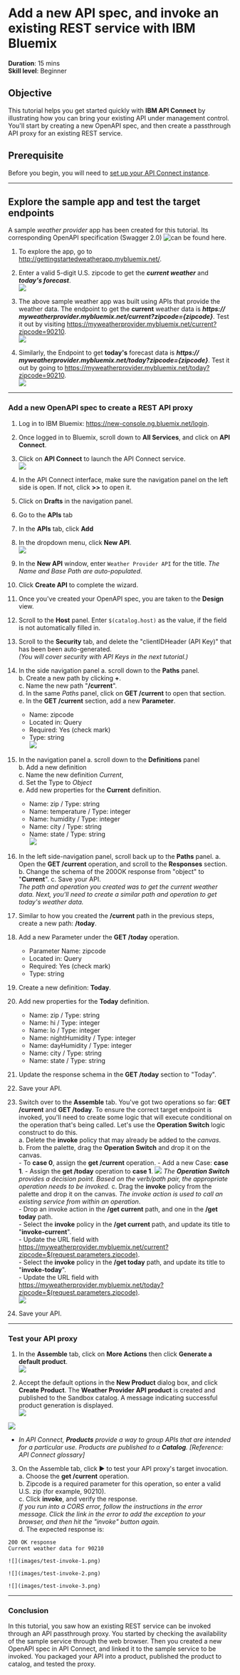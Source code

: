 # Add a new API spec, and invoke an existing REST service with IBM Bluemix  
**Duration**: 15 mins  
**Skill level**: Beginner  

## Objective
This tutorial helps you get started quickly with **IBM API Connect** by illustrating how you can bring your existing API under management control. You'll start by creating a new OpenAPI spec, and then create a passthrough API proxy for an existing REST service.  

## Prerequisite
Before you begin, you will need to <a href="https://github.com/ibm-apiconnect/getting-started/tree/master/bluemix/0-prereq" target="blank">set up your API Connect instance</a>.  

---


## Explore the sample app and test the target endpoints
A sample _weather provider_ app has been created for this tutorial. Its corresponding OpenAPI specification (Swagger 2.0)  ![can be found here](https://raw.githubusercontent.com/ibm-apiconnect/getting-started/master/bluemix/1a/weather-provider-api_1.0.0.yaml).  
1. To explore the app, go to http://gettingstartedweatherapp.mybluemix.net/.  
2. Enter a valid 5-digit U.S. zipcode to get the _**current weather**_ and _**today's forecast**_.  
![](images/explore-weatherapp-1.png)

3. The above sample weather app was built using APIs that provide the weather data. The endpoint to get the **current** weather data is _**https:// myweatherprovider<span></span>.mybluemix.net/current?zipcode={zipcode}**_. Test it out by visiting https://myweatherprovider.mybluemix.net/current?zipcode=90210.  
  ![](images/explore-weatherapp-2.png)

4. Similarly, the Endpoint to get **today's** forecast data is _**https:// myweatherprovider<span></span>.mybluemix.net/today?zipcode={zipcode}**_. Test it out by going to https://myweatherprovider.mybluemix.net/today?zipcode=90210.  
  ![](images/explore-weatherapp-3.png)


---

### Add a new OpenAPI spec to create a REST API proxy  
1. Log in to IBM Bluemix: https://new-console.ng.bluemix.net/login.
2. Once logged in to Bluemix, scroll down to **All Services**, and click on **API Connect**. 
3. Click on **API Connect** to launch the API Connect service.  
  ![](images/bluemix-launch-apic.png)    
  
4. In the API Connect interface, make sure the navigation panel on the left side is open. If not, click **>>** to open it.  
5. Click on **Drafts** in the navigation panel.   
6. Go to the **APIs** tab
7. In the **APIs** tab, click **Add**

8. In the dropdown menu, click **New API**.    
  ![](images/create-new-1.png)  
  
9. In the **New API** window, enter ```Weather Provider API``` for the title.
_The Name and Base Path are auto-populated_.  
10. Click **Create API** to complete the wizard.  
11. Once you've created your OpenAPI spec, you are taken to the **Design** view. 
12. Scroll to the **Host** panel. Enter ```$(catalog.host)``` as the value, if the field is not automatically filled in.  

13. Scroll to the **Security** tab, and delete the "clientIDHeader (API Key)" that has been been auto-generated.  
_(You will cover security with API Keys in the next tutorial.)_  

14. In the side navigation panel
    a. scroll down to the **Paths** panel.   
    b. Create a new path by clicking **+**.   
    c. Name the new path "**/current**".  
    d. In the same *Paths* panel, click on **GET /current** to open that section.    
    e. In the **GET /current** section, add a new **Parameter**.   
      - Name: zipcode  
      - Located in: Query  
      - Required: Yes (check mark)  
      - Type: string   
    ![](images/path-current-1.png)   
        

15. In the navigation panel 
    a. scroll down to the **Definitions** panel   
    b. Add a new definition  
    c. Name the new definition _Current_,  
    d. Set the Type to _Object_  
    e. Add new properties for the **Current** definition.    
       - Name: zip         /  Type: string   
       - Name: temperature /  Type: integer   
       - Name: humidity    /  Type: integer   
       - Name: city        /  Type: string   
       - Name: state       /  Type: string   
    ![](images/definition-current-1.png)   
     

16. In the left side-navigation panel, scroll back up to the **Paths** panel.
  a. Open the **GET /current** operation, and scroll to the **Responses** section.
  b. Change the schema of the 200OK response from "object" to "**Current**".
  c. Save your API.  
_The path and operation you created was to get the current weather data. Next, you'll need to create a similar path and operation to get today's weather data._  

17. Similar to how you created the **/current** path in the previous steps, create a new path: **/today**.
18. Add a new Parameter under the **GET /today** operation.
    - Parameter Name: zipcode
    - Located in: Query
    - Required: Yes (check mark)
    - Type: string  

19. Create a new definition: **Today**.
20. Add new properties for the **Today** definition.
    - Name: zip / Type: string
    - Name: hi / Type: integer
    - Name: lo / Type: integer
    - Name: nightHumidity / Type: integer
    - Name: dayHumidity / Type: integer
    - Name: city / Type: string
    - Name: state / Type: string
21. Update the response schema in the **GET /today** section to "Today".
22. Save your API.

23. Switch over to the **Assemble** tab. You've got two operations so far: **GET /current** and **GET /today**. To ensure the correct target endpoint is invoked, you'll need to create some logic that will execute conditional on the operation that's being called. Let's use the **Operation Switch** logic construct to do this.  
    a. Delete the **invoke** policy that may already be added to the _canvas_.  
    b. From the palette, drag the **Operation Switch** and drop it on the canvas.  
        - To **case 0**, assign the **get /current** operation.
        - Add a new Case: **case 1**.
        - Assign the **get /today** operation to **case 1**.
        ![](images/assemble-1.png)
        _The **Operation Switch** provides a decision point. Based on the verb/path pair, the appropriate operation needs to be invoked._
    c. Drag the **invoke** policy from the palette and drop it on the canvas. _The invoke action is used to call an existing service from within an operation_.  
        - Drop an invoke action in the **/get current** path, and one in the **/get today** path.   
        - Select the **invoke** policy in the **/get current** path, and update its title to "**invoke-current**".  
        - Update the URL field with https://myweatherprovider.mybluemix.net/current?zipcode=$(request.parameters.zipcode).  
        - Select the **invoke** policy in the **/get today** path, and update its title to "**invoke-today**".  
        - Update the URL field with https://myweatherprovider.mybluemix.net/today?zipcode=$(request.parameters.zipcode).  
        ![](images/assemble-2.png)

24. Save your API.

---

### Test your API proxy
1. In the **Assemble** tab, click on **More Actions** then click **Generate a default product**.  
   ![](/bluemix/1a/images/generate-default-product-1.png) 

2. Accept the default options in the **New Product** dialog box, and click **Create Product**. The **Weather Provider API product** is created and published to the Sandbox catalog. A message indicating successful product generation is displayed.  
  ![](/bluemix/1a/images/generate-default-product-2.png)  
  
  ![](/bluemix/1a/images/generate-default-product-3.png) 

  - _In API Connect, **Products** provide a way to group APIs that are intended for a particular use. Products are published to a **Catalog**. [Reference: API Connect glossary]_

3. On the Assemble tab, click ► to test your API proxy's target invocation.  
  a. Choose the **get /current** operation.  
  b. Zipcode is a required parameter for this operation, so enter a valid U.S. zip (for example, 90210).  
  c. Click **invoke**, and verify the response.  
  _If you run into a CORS error, follow the instructions in the error message. Click the link in the error to add the exception to your browser, and then hit the "invoke" button again._  
  d. The expected response is:  
  ```
  200 OK response
  Current weather data for 90210  
  ```  
  
    ![](images/test-invoke-1.png)  

    ![](images/test-invoke-2.png)  

    ![](images/test-invoke-3.png)  

---


### Conclusion
In this tutorial, you saw how an existing REST service can be invoked through an API passthrough proxy. You started by checking the availability of the sample service through the web browser. Then you created a new OpenAPI spec in API Connect, and linked it to the sample service to be invoked. You packaged your API into a product, published the product to catalog, and tested the proxy.

